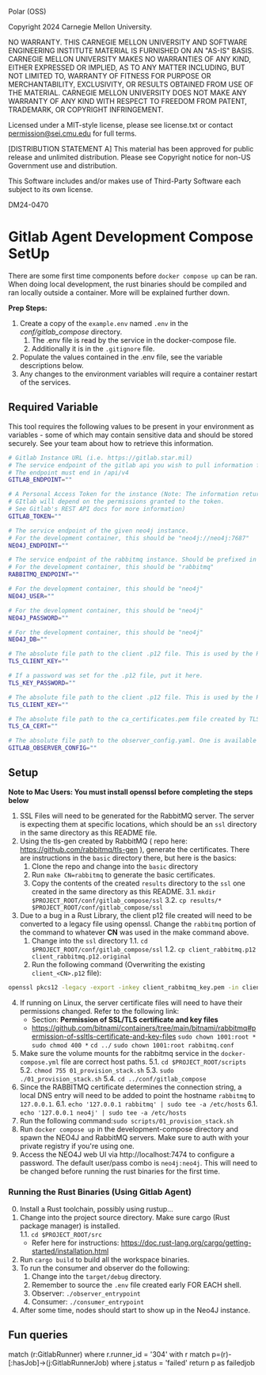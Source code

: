 Polar (OSS)

Copyright 2024 Carnegie Mellon University.

NO WARRANTY. THIS CARNEGIE MELLON UNIVERSITY AND SOFTWARE ENGINEERING
INSTITUTE MATERIAL IS FURNISHED ON AN "AS-IS" BASIS. CARNEGIE MELLON
UNIVERSITY MAKES NO WARRANTIES OF ANY KIND, EITHER EXPRESSED OR IMPLIED, AS
TO ANY MATTER INCLUDING, BUT NOT LIMITED TO, WARRANTY OF FITNESS FOR PURPOSE
OR MERCHANTABILITY, EXCLUSIVITY, OR RESULTS OBTAINED FROM USE OF THE
MATERIAL. CARNEGIE MELLON UNIVERSITY DOES NOT MAKE ANY WARRANTY OF ANY KIND
WITH RESPECT TO FREEDOM FROM PATENT, TRADEMARK, OR COPYRIGHT INFRINGEMENT.

Licensed under a MIT-style license, please see license.txt or contact
permission@sei.cmu.edu for full terms.

[DISTRIBUTION STATEMENT A] This material has been approved for public release
and unlimited distribution.  Please see Copyright notice for non-US
Government use and distribution.

This Software includes and/or makes use of Third-Party Software each subject
to its own license.

DM24-0470

# Gitlab Agent Development Compose SetUp


There are some first time components before `docker compose up` can be ran. When doing local development, the rust binaries should be compiled and ran locally outside a container. More will be explained further down. 

**Prep Steps:**
1. Create a copy of the `example.env` named `.env` in the *conf/gitlab_compose* directory. 
   1. The .env file is read by the service in the docker-compose file. 
   2. Additionally it is in the `.gitignore` file.
2. Populate the values contained in the .env file, see the variable descriptions below.
3. Any changes to the environment variables will require a container restart of the services.

## Required Variable
This tool requires the following values to be present in your environment as
variables - some of which may contain sensitive data and should be stored
securely. See your team about how to retrieve this information.

```bash
# Gitlab Instance URL (i.e. https://gitlab.star.mil)
# The service endpoint of the gitlab api you wish to pull information from NOTE: 
# The endpoint must end in /api/v4
GITLAB_ENDPOINT=""

# A Personal Access Token for the instance (Note: The information returned from 
# GItlab will depend on the permissions granted to the token.
# See Gitlab's REST API docs for more information)
GITLAB_TOKEN=""

# The service endpoint of the given neo4j instance.
# For the development container, this should be "neo4j://neo4j:7687"
NEO4J_ENDPOINT=""

# The service endpoint of the rabbitmq instance. Should be prefixed in amqp://
# For the development container, this should be "rabbitmq"
RABBITMQ_ENDPOINT=""

# For the development container, this should be "neo4j"
NEO4J_USER=""

# For the development container, this should be "neo4j"
NEO4J_PASSWORD=""

# For the development container, this should be "neo4j"
NEO4J_DB=""

# The absolute file path to the client .p12 file. This is used by the Rust binaries to auth with RabbitMQ via TLS.
TLS_CLIENT_KEY="" 

# If a password was set for the .p12 file, put it here.
TLS_KEY_PASSWORD=""

# The absolute file path to the client .p12 file. This is used by the Rust binaries to auth with RabbitMQ via TLS. 
TLS_CLIENT_KEY=""

# The absolute file path to the ca_certificates.pem file created by TLS_GEN. Used by the Rust binaries to auth with RabbitMQ via TLS.
TLS_CA_CERT=""

# The absolute file path to the observer_config.yaml. One is available in the following dir: ./gitlab_agent/src/observer/src/observer_config.yaml
GITLAB_OBSERVER_CONFIG=""
```

## Setup
**Note to Mac Users: You must install openssl before completing the steps below**
1. SSL Files will need to be generated for the RabbitMQ server. The server is expecting them at specific locations, which should be an `ssl` directory in the same directory as this README file. 
2. Using the tls-gen created by RabbitMQ ( repo here: https://github.com/rabbitmq/tls-gen ), generate the certificates. There are instructions in the `basic` directory there, but here is the basics:
   1. Clone the repo and change into the `basic` directory
   2. Run `make CN=rabbitmq` to generate the basic certificates.
   3. Copy the contents of the created `results` directory to the `ssl` one created in the same directory as this README. 
   3.1. `mkdir $PROJECT_ROOT/conf/gitlab_compose/ssl`
   3.2. `cp results/* $PROJECT_ROOT/conf/gitlab_compose/ssl`
3. Due to a bug in a Rust Library, the client p12 file created will need to be converted to a legacy file using openssl. Change the `rabbitmq` portion of the command to whatever **CN** was used in the make command above. 
   1. Change into the `ssl` directory
   1.1. `cd $PROJECT_ROOT/conf/gitlab_compose/ssl`
   1.2. `cp client_rabbitmq.p12 client_rabbitmq.p12.original`
   2. Run the following command (Overwriting the existing `client_<CN>.p12` file): 
```bash
openssl pkcs12 -legacy -export -inkey client_rabbitmq_key.pem -in client_rabbitmq_certificate.pem -out client_rabbitmq.p12 -passout pass:""
```
4. If running on Linux, the server certificate files will need to have their permissions changed. Refer to the following link:
    * Section: **Permission of SSL/TLS certificate and key files**
    * https://github.com/bitnami/containers/tree/main/bitnami/rabbitmq#permission-of-ssltls-certificate-and-key-files
    `sudo chown 1001:root *`
    `sudo chmod 400 *`
    `cd ../`
    `sudo chown 1001:root rabbitmq.conf`
5. Make sure the volume mounts for the rabbitmq service in the `docker-compose.yml` file are correct host paths. 
5.1. `cd $PROJECT_ROOT/scripts`
5.2. `chmod 755 01_provision_stack.sh`
5.3. `sudo ./01_provision_stack.sh`
5.4. `cd ../conf/gitlab_compose`
6. Since the RABBITMQ certificate determines the connection string, a local DNS entry will need to be added to point the hostname `rabbitmq` to `127.0.0.1`. 
6.1. `echo '127.0.0.1 rabbitmq' | sudo tee -a /etc/hosts`
6.1. `echo '127.0.0.1 neo4j' | sudo tee -a /etc/hosts`
7. Run the following command:`sudo scripts/01_provision_stack.sh`
7. Run `docker compose up` in the development-compose directory and spawn the NEO4J and RabbitMQ servers. Make sure to auth with your private registry if you're using one.
8. Access the NEO4J web UI via http://localhost:7474 to configure a password. The default user/pass combo is `neo4j:neo4j`. This will need to be changed before running the rust binaries for the first time. 


### Running the Rust Binaries (Using Gitlab Agent)
0. Install a Rust toolchain, possibly using rustup...
1. Change into the project source directory. Make sure cargo (Rust package manager) is installed.  
1.1. `cd $PROJECT_ROOT/src`
   * Refer here for instructions: https://doc.rust-lang.org/cargo/getting-started/installation.html
2. Run `cargo build` to build all the workspace binaries. 
3. To run the consumer and observer do the following:
   1. Change into the `target/debug` directory. 
   2. Remember to source the `.env` file created early FOR EACH shell. 
   3. Observer: `./observer_entrypoint`
   4. Consumer: `./consumer_entrypoint`
4. After some time, nodes should start to show up in the Neo4J instance. 



## Fun queries
match (r:GitlabRunner) where r.runner_id = '304' with r  match p=(r)-[:hasJob]->(j:GitlabRunnerJob) where j.status = 'failed' return p as failedjob
